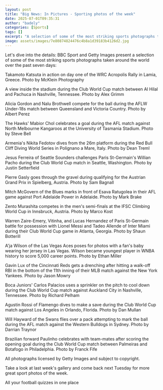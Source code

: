 ```yaml
---
layout: post
title: "Big News: In Pictures - Sporting photos of the week"
date: 2025-07-01T09:35:31
author: "badely"
categories: [Sports]
tags: []
excerpt: "A selection of some of the most striking sports photographs taken around the world over the past seven days."
image: assets/images/7e80874824476c4b8a1d39183b4126d2.jpg
---
```


Let's dive into the details: BBC Sport and Getty Images present a selection of some of the most striking sports photographs taken around the world over the past seven days:

Takamoto Katsuta in action on day one of the WRC Acropolis Rally in Lamia, Greece. Photo by McKlein Photography

A view inside the stadium during the Club World Cup match between Al Hilal and Pachuca in Nashville, Tennessee. Photo by Alex Grimm

Alicia Gordon and Nalu Brothwell compete for the ball during the AFLW Under-18s match between Queensland and Victoria Country. Photo by Albert Perez

The Hawks' Mabior Chol celebrates a goal during the AFL match against North Melbourne Kangaroos at the University of Tasmania Stadium. Photo by Steve Bell

Armenia's Nikita Fedotov dives from the 26m platform during the Red Bull Cliff Diving World Series in Polignano a Mare, Italy. Photo by Dean Treml

Jesus Ferreira of Seattle Sounders challenges Paris St-Germain's Willian Pacho during the Club World Cup match in Seattle, Washington. Photo by Justin Setterfield

Pierre Gasly goes through the gravel during qualifying for the Austrian Grand Prix in Spielberg, Austria. Photo by Sam Bagnall

Mitch McGovern of the Blues marks in front of Esava Ratugolea in their AFL game against Port Adelaide Power in Adelaide. Photo by Mark Brake

Zento Murashita competes in the men's semi-finals at the IFSC Climbing World Cup in Innsbruck, Austria. Photo by Marco Kost

Warren Zaire-Emery, Vitinha, and Lucas Hernandez of Paris St-Germain battle for possession with Lionel Messi and Tadeo Allende of Inter Miami during their Club World Cup game in Atlanta, Georgia. Photo by Shaun Botterill

A'ja Wilson of the Las Vegas Aces poses for photos with a fan's baby wearing her jersey in Las Vegas. Wilson became youngest player in WNBA history to score 5,000 career points. Photo by Ethan Miller

Gavin Lux of the Cincinnati Reds gets a drenching after hitting a walk-off RBI in the bottom of the 11th inning of their MLB match against the New York Yankees. Photo by Jason Mowry

Boca Juniors' Carlos Palacios uses a sprinkler on the pitch to cool down during the Club World Cup match against Auckland City in Nashville, Tennessee. Photo by Richard Pelham

Agustin Rossi of Flamengo dives to make a save during the Club World Cup match against Los Angeles in Orlando, Florida. Photo by Dan Mullan

Will Hayward of the Swans flies over a pack attempting to mark the ball during the AFL match against the Western Bulldogs in Sydney. Photo by Darrian Traynor

Brazilian forward Paulinho celebrates with team-mates after scoring the opening goal during the Club World Cup match between Palmeiras and Botafogo in Philadelphia. Photo by Franck Fife

All photographs licensed by Getty Images and subject to copyright.

Take a look at last week's gallery and come back next Tuesday for more great sport photos of the week.

All your football quizzes in one place

